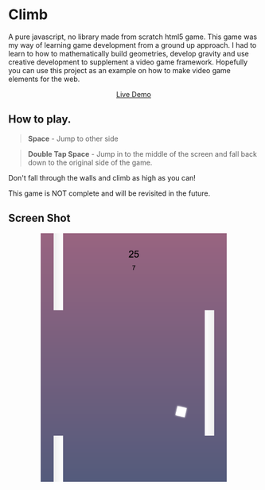 # Climb
A pure javascript, no library made from scratch html5 game. This game was my way of learning game development from a ground up approach. I had to learn to how to mathematically build geometries, develop gravity and use creative development to supplement a video game framework. Hopefully you can use this project as an example on how to make video game elements for the web. 

<p align="center"><a href="https://kiricon.github.io/Climb/">Live Demo</a></p>


## How to play.

>**Space** - Jump to other side

>**Double Tap Space** - Jump in to the middle of the screen and fall back down to the original side of the game. 


Don't fall through the walls and climb as high as you can!


This game is NOT complete and will be revisited in the future. 

## Screen Shot
<p align="center">
  <img src="https://raw.githubusercontent.com/Kiricon/Climb/master/GamePlay.png" height="500"/>
</p>
